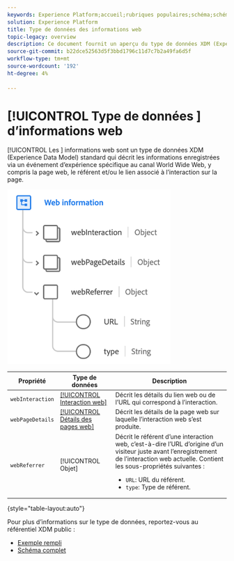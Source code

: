 ```yaml
---
keywords: Experience Platform;accueil;rubriques populaires;schéma;schéma;XDM;champs;schémas;schémas;détails de page web;type de données;type de données;page web
solution: Experience Platform
title: Type de données des informations web
topic-legacy: overview
description: Ce document fournit un aperçu du type de données XDM (Experience Data Model), informations web.
source-git-commit: b22dce52563d5f3bbd1796c11d7c7b2a49fa6d5f
workflow-type: tm+mt
source-wordcount: '192'
ht-degree: 4%

---
```


# [!UICONTROL Type de données ] d’informations web

[!UICONTROL Les ] informations web sont un type de données XDM (Experience Data Model) standard qui décrit les informations enregistrées via un événement d’expérience spécifique au canal World Wide Web, y compris la page web, le référent et/ou le lien associé à l’interaction sur la page.

![](../images/data-types/web-information.png)

| Propriété | Type de données | Description |
| --- | --- | --- |
| `webInteraction` | [[!UICONTROL Interaction web]](./web-interaction.md) | Décrit les détails du lien web ou de l’URL qui correspond à l’interaction. |
| `webPageDetails` | [[!UICONTROL Détails des pages web]](./webpage-details.md) | Décrit les détails de la page web sur laquelle l’interaction web s’est produite. |
| `webReferrer` | [!UICONTROL Objet] | Décrit le référent d’une interaction web, c’est-à-dire l’URL d’origine d’un visiteur juste avant l’enregistrement de l’interaction web actuelle. Contient les sous-propriétés suivantes : <ul><li>`URL`: URL du référent.</li><li>`type`: Type de référent.</li></ul> |

{style=&quot;table-layout:auto&quot;}

Pour plus d’informations sur le type de données, reportez-vous au référentiel XDM public :

* [Exemple rempli](https://github.com/adobe/xdm/blob/master/components/datatypes/web/webinfo.example.1.json)
* [Schéma complet](https://github.com/adobe/xdm/blob/master/components/datatypes/web/webinfo.schema.json)
